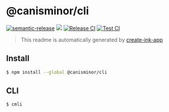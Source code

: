 # @canisminor/cli

[![semantic-release][semantic-release]][semantic-release-repo] ![][license-url] [![Release CI][release-ci]][release-ci-url] [![Test CI][test-ci]][test-ci-url]

<!-- badge -->

[semantic-release]: https://img.shields.io/badge/%20%20%F0%9F%93%A6%F0%9F%9A%80-semantic--release-e10079.svg
[semantic-release-repo]: https://github.com/semantic-release/semantic-release
[license-url]: https://img.shields.io/github/license/canisminor1990/canisminor-cli

<!-- Github CI -->

[test-ci]: https://github.com/canisminor1990/canisminor-cli/workflows/Test/badge.svg
[test-ci-url]: https://github.com/canisminor1990/canisminor-cli/actions?query=Test
[release-ci]: https://github.com/canisminor1990/canisminor-cli/workflows/Release/badge.svg
[release-ci-url]: https://github.com/canisminor1990/canisminor-cli/actions?query=Release

> This readme is automatically generated by [create-ink-app](https://github.com/vadimdemedes/create-ink-app)


## Install

```bash
$ npm install --global @canisminor/cli
```


## CLI

```bash
$ cmli
```
